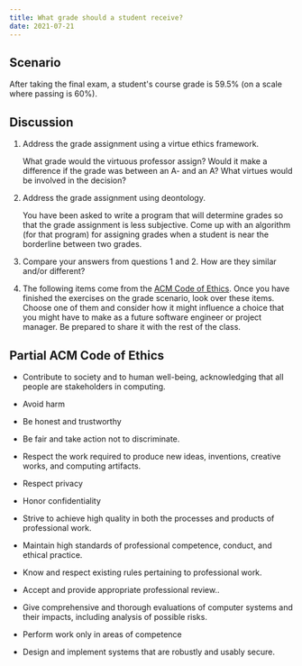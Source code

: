 ```yaml
---
title: What grade should a student receive?
date: 2021-07-21
---
```


## Scenario 

After taking the final exam, a student's course grade is
59.5% (on a scale where passing is 60%).

## Discussion

1. Address the grade assignment using a virtue ethics framework.

    What grade would the virtuous professor assign? Would it make a
difference if the grade was between an A- and an A? What virtues would
be involved in the decision?

2. Address the grade assignment using deontology.

    You have been asked to write a program that will determine grades so
that the grade assignment is less subjective. Come up with an algorithm
(for that program) for assigning grades when a student is near the 
borderline between two grades.

3. Compare your answers from questions 1 and 2. How are they similar and/or different?

4.  The following items come from the 
[ACM Code of Ethics](https://www.acm.org/code-of-ethics).
Once you have finished the exercises on the grade scenario, look over these items. Choose one of them and consider how it might influence a choice that you might have to make as a future software engineer or project manager. Be prepared to share it with the rest of the class.

## Partial ACM Code of Ethics

-   Contribute to society and to human well-being, acknowledging that
    all people are stakeholders in computing.

-   Avoid harm

-   Be honest and trustworthy

-   Be fair and take action not to discriminate.

-   Respect the work required to produce new ideas, inventions, creative
    works, and computing artifacts.

-   Respect privacy

-   Honor confidentiality

-   Strive to achieve high quality in both the processes and products of
    professional work.

-   Maintain high standards of professional competence, conduct, and
    ethical practice.

-   Know and respect existing rules pertaining to professional work.

-   Accept and provide appropriate professional review..

-   Give comprehensive and thorough evaluations of computer systems and
    their impacts, including analysis of possible risks.

-   Perform work only in areas of competence

-   Design and implement systems that are robustly and usably secure.
